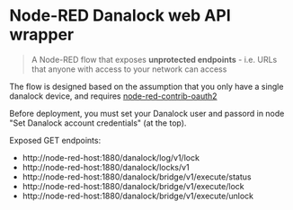 # Node-RED Danalock web API wrapper

>A Node-RED flow that exposes **unprotected endpoints** - i.e. URLs that anyone with access to your network can access

The flow is designed based on the assumption that you only have a single danalock device, and requires [node-red-contrib-oauth2](https://flows.nodered.org/node/node-red-contrib-oauth2)

Before deployment, you must set your Danalock user and passord in node "Set Danalock account credentials" (at the top).

Exposed GET endpoints:
- http://node-red-host:1880/danalock/log/v1/lock
- http://node-red-host:1880/danalock/locks/v1
- http://node-red-host:1880/danalock/bridge/v1/execute/status
- http://node-red-host:1880/danalock/bridge/v1/execute/lock
- http://node-red-host:1880/danalock/bridge/v1/execute/unlock